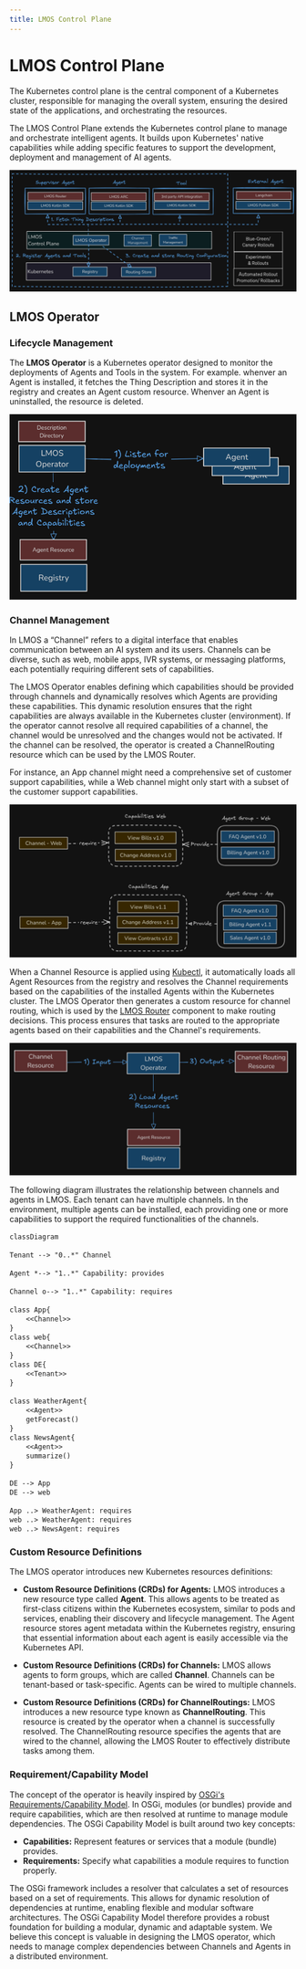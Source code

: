```yaml
---
title: LMOS Control Plane
---
```


# LMOS Control Plane

The Kubernetes control plane is the central component of a Kubernetes cluster, responsible for managing the overall system, ensuring the desired state of the applications, and orchestrating the resources. 

The LMOS Control Plane extends the Kubernetes control plane to manage and orchestrate intelligent agents. It builds upon Kubernetes' native capabilities while adding specific features to support the development, deployment and management of AI agents.

![LMOS Platform](/img/lmos_platform.png)

## LMOS Operator

### Lifecycle Management

The **LMOS Operator** is a Kubernetes operator designed to monitor the deployments of Agents and Tools in the system. 
For example. whenver an Agent is installed, it fetches the Thing Description and stores it in the registry and creates an Agent custom resource. 
Whenver an Agent is uninstalled, the resource is deleted.

![LMOS Operator](/img/lmos_operator.png)

### Channel Management

In LMOS a “Channel” refers to a digital interface that enables communication between an AI system and its users. Channels can be diverse, such as web, mobile apps, IVR systems, or messaging platforms, each potentially requiring different sets of capabilities.

The LMOS Operator enables defining which capabilities should be provided through channels and dynamically resolves which Agents are providing these capabilities. This dynamic resolution ensures that the right capabilities are always available in the Kubernetes cluster (environment). If the operator cannot resolve all required capabilities of a channel, the channel would be unresolved and the changes would not be activated. If the channel can be resolved, the operator is created a ChannelRouting resource which can be used by the LMOS Router.

For instance, an App channel might need a comprehensive set of customer support capabilities, while a Web channel might only start with a subset of the customer support capabilities. 

![Requirements](/img/lmos_requirement_capabilities.png)

When a Channel Resource is applied using [Kubectl](https://kubernetes.io/docs/reference/kubectl/generated/kubectl_apply/), it automatically loads all Agent Resources from the registry and resolves the Channel requirements based on the capabilities of the installed Agents within the Kubernetes cluster. The LMOS Operator then generates a custom resource for channel routing, which is used by the [LMOS Router](/lmos/docs/lmos_platform/lmos_router) component to make routing decisions. This process ensures that tasks are routed to the appropriate agents based on their capabilities and the Channel's requirements.

![Channel Management](/img/lmos_channel_management.png)

The following diagram illustrates the relationship between channels and agents in LMOS. Each tenant can have multiple channels. In the environment, multiple agents can be installed, each providing one or more capabilities to support the required functionalities of the channels.

```mermaid
classDiagram

Tenant --> "0..*" Channel

Agent *--> "1..*" Capability: provides

Channel o--> "1..*" Capability: requires

class App{
    <<Channel>>
}
class web{
    <<Channel>>
}
class DE{
    <<Tenant>>
}

class WeatherAgent{
    <<Agent>>
    getForecast()
}
class NewsAgent{
    <<Agent>>
    summarize()
}

DE --> App
DE --> web

App ..> WeatherAgent: requires
web ..> WeatherAgent: requires
web ..> NewsAgent: requires
```


### Custom Resource Definitions

The LMOS operator introduces new Kubernetes resources definitions:

* **Custom Resource Definitions (CRDs) for Agents:** LMOS introduces a new resource type called **Agent**. This allows agents to be treated as first-class citizens within the Kubernetes ecosystem, similar to pods and services, enabling their discovery and lifecycle management. The Agent resource stores agent metadata within the Kubernetes registry, ensuring that essential information about each agent is easily accessible via the Kubernetes API.

*  **Custom Resource Definitions (CRDs) for Channels:**  LMOS allows agents to form groups, which are called **Channel**. Channels can be tenant-based or task-specific. Agents can be wired to multiple channels.

*  **Custom Resource Definitions (CRDs) for ChannelRoutings:** LMOS introduces a new resource type known as **ChannelRouting**. This resource is created by the operator when a channel is successfully resolved. The ChannelRouting resource specifies the agents that are wired to the channel, allowing the LMOS Router to effectively distribute tasks among them. 

### Requirement/Capability Model

The concept of the operator is heavily inspired by [OSGi's Requirements/Capability Model](https://blog.osgi.org/2015/12/using-requirements-and-capabilities.html). In OSGi, modules (or bundles) provide and require capabilities, which are then resolved at runtime to manage module dependencies. The OSGi Capability Model is built around two key concepts:

- **Capabilities:** Represent features or services that a module (bundle) provides.
- **Requirements:** Specify what capabilities a module requires to function properly.

The OSGi framework includes a resolver that calculates a set of resources based on a set of requirements. This allows for dynamic resolution of dependencies at runtime, enabling flexible and modular software architectures. The OSGi Capability Model therefore provides a robust foundation for building a modular, dynamic and adaptable system. We believe this concept is valuable in designing the LMOS operator, which needs to manage complex dependencies between Channels and Agents in a distributed environment.


